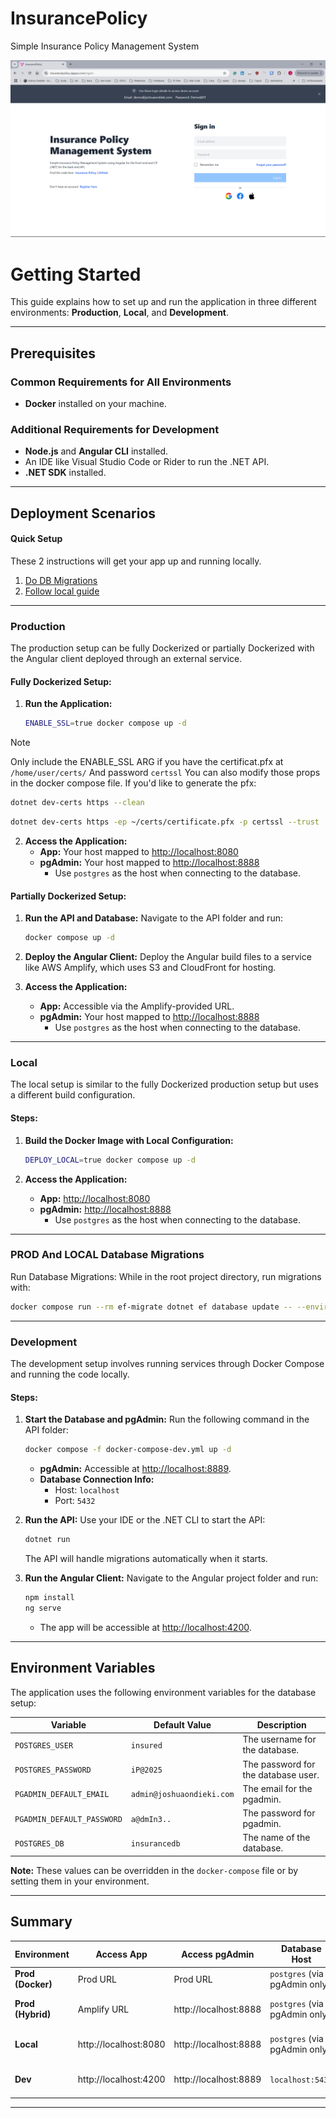 # InsurancePolicy
Simple Insurance Policy Management System

![img.png](./assets/img.png)

# Getting Started

This guide explains how to set up and run the application in three different environments: **Production**, **Local**, and **Development**.

---

## Prerequisites

### Common Requirements for All Environments
- **Docker** installed on your machine.

### Additional Requirements for Development
- **Node.js** and **Angular CLI** installed.
- An IDE like Visual Studio Code or Rider to run the .NET API.
- **.NET SDK** installed.

---

## Deployment Scenarios

#### Quick Setup
These 2 instructions will get your app up and running locally.
1. [Do DB Migrations](#prod-and-local-database-migrations)
2. [Follow local guide](#local)

---

### Production

The production setup can be fully Dockerized or partially Dockerized with the Angular client deployed through an external service.

#### Fully Dockerized Setup:
1. **Run the Application:**
   ```bash
   ENABLE_SSL=true docker compose up -d
   ```

> [!NOTE]  
> Only include the ENABLE_SSL ARG if you have the certificat.pfx at `/home/user/certs/` And password `certssl`
> You can also modify those props in the docker compose file.
> If you'd like to generate the pfx:
> ```bash
> dotnet dev-certs https --clean
>   ```
>  ```bash
>  dotnet dev-certs https -ep ~/certs/certificate.pfx -p certssl --trust
>   ```

2. **Access the Application:**
   - **App:** Your host mapped to [http://localhost:8080](http://localhost:8080)
   - **pgAdmin:** Your host mapped to [http://localhost:8888](http://localhost:8888)
      - Use `postgres` as the host when connecting to the database.

#### Partially Dockerized Setup:
1. **Run the API and Database:**
   Navigate to the API folder and run:
   ```bash
   docker compose up -d
   ```

2. **Deploy the Angular Client:**
   Deploy the Angular build files to a service like AWS Amplify, which uses S3 and CloudFront for hosting.

3. **Access the Application:**
   - **App:** Accessible via the Amplify-provided URL.
   - **pgAdmin:** Your host mapped to [http://localhost:8888](http://localhost:8888)
      - Use `postgres` as the host when connecting to the database.

---

### Local

The local setup is similar to the fully Dockerized production setup but uses a different build configuration.

#### Steps:
1. **Build the Docker Image with Local Configuration:**
   ```bash
   DEPLOY_LOCAL=true docker compose up -d
   ```

2. **Access the Application:**
   - **App:** [http://localhost:8080](http://localhost:8080)
   - **pgAdmin:** [http://localhost:8888](http://localhost:8888)
      - Use `postgres` as the host when connecting to the database.

---

### PROD And LOCAL Database Migrations
Run Database Migrations:
While in the root project directory, run migrations with:
```bash
docker compose run --rm ef-migrate dotnet ef database update -- --environment Production
```

---

### Development

The development setup involves running services through Docker Compose and running the code locally.

#### Steps:
1. **Start the Database and pgAdmin:**
   Run the following command in the API folder:
   ```bash
   docker compose -f docker-compose-dev.yml up -d
   ```

   - **pgAdmin:** Accessible at [http://localhost:8889](http://localhost:8889).
   - **Database Connection Info:**
      - Host: `localhost`
      - Port: `5432`

2. **Run the API:**
   Use your IDE or the .NET CLI to start the API:
   ```bash
   dotnet run
   ```
   The API will handle migrations automatically when it starts.

3. **Run the Angular Client:**
   Navigate to the Angular project folder and run:
   ```bash
   npm install
   ng serve
   ```

   - The app will be accessible at [http://localhost:4200](http://localhost:4200).

---

## Environment Variables

The application uses the following environment variables for the database setup:

| Variable                   | Default Value             | Description                         |
|----------------------------|---------------------------|-------------------------------------|
| `POSTGRES_USER`            | `insured`                 | The username for the database.      |
| `POSTGRES_PASSWORD`        | `iP@2025`                 | The password for the database user. |
| `PGADMIN_DEFAULT_EMAIL`    | `admin@joshuaondieki.com` | The email for the pgadmin.          |
| `PGADMIN_DEFAULT_PASSWORD` | `a@dmIn3..`               | The password for pgadmin.           |
| `POSTGRES_DB`              | `insurancedb`             | The name of the database.           |

**Note:** These values can be overridden in the `docker-compose` file or by setting them in your environment.

---

## Summary

| Environment        | Access App            | Access pgAdmin        | Database Host                 | Notes                                             |
|--------------------|-----------------------|-----------------------|-------------------------------|---------------------------------------------------|
| **Prod (Docker)**  | Prod URL              | Prod URL              | `postgres` (via pgAdmin only) | Fully Dockerized setup.                           |
| **Prod (Hybrid)**  | Amplify URL           | http://localhost:8888 | `postgres` (via pgAdmin only) | API & DB in Docker; Angular on S3/CloudFront.     |
| **Local**          | http://localhost:8080 | http://localhost:8888 | `postgres` (via pgAdmin only) | Similar to prod but with `DEPLOY_LOCAL=true`.     |
| **Dev**            | http://localhost:4200 | http://localhost:8889 | `localhost:5432`              | DB & pgAdmin in Docker, API & client run locally. |

---
